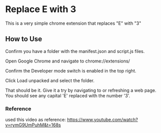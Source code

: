 # Replace E with 3
This is a very simple chrome extension that replaces "E" with "3"

## How to Use
Confirm you have a folder with the manifest.json and script.js files.

Open Google Chrome and navigate to chrome://extensions/ 

Confirm the Developer mode switch is enabled in the top right.

Click Load unpacked and select the folder.

That should be it. Give it a try by navigating to or refreshing a web page. You should see 
any capital 'E' replaced with the number '3'.

### Reference

used this video as reference:
https://www.youtube.com/watch?v=rymG9UmPuhM&t=168s
